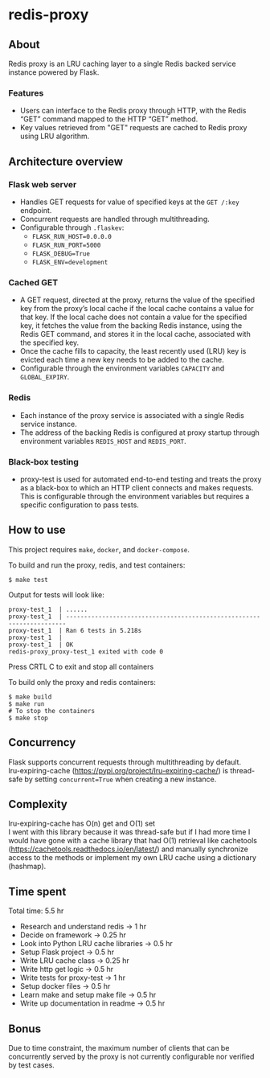 # redis-proxy
## About
Redis proxy is an LRU caching layer to a single Redis backed service instance powered by Flask.

### Features
* Users can interface to the Redis proxy through HTTP, with the
Redis “GET” command mapped to the HTTP “GET” method.
* Key values retrieved from "GET" requests are cached to Redis proxy using LRU algorithm.

## Architecture overview
### Flask web server
* Handles GET requests for value of specified keys at the `GET /:key` endpoint.
* Concurrent requests are handled through multithreading.
* Configurable through `.flaskev`:
  * `FLASK_RUN_HOST=0.0.0.0`
  * `FLASK_RUN_PORT=5000`
  * `FLASK_DEBUG=True`
  * `FLASK_ENV=development`
### Cached GET
* A GET request, directed at the proxy, returns the value of the specified key from the proxy’s local cache if the local cache
  contains a value for that key. If the local cache does not contain a value for the specified key, it fetches the value from the
  backing Redis instance, using the Redis GET command, and stores it in the local cache, associated with the specified key.
* Once the cache fills to capacity, the least recently used (LRU) key is evicted each time a new key needs to be added to the cache.
* Configurable through the environment variables `CAPACITY` and `GLOBAL_EXPIRY`.
### Redis
* Each instance of the proxy service is associated with a single Redis service instance. 
* The address of the backing Redis is configured at proxy startup
  through environment variables `REDIS_HOST` and `REDIS_PORT`.
### Black-box testing
* proxy-test is used for automated end-to-end testing and treats the proxy as a black-box to which an HTTP client connects and
makes requests. This is configurable through the environment variables but requires a specific configuration to pass tests. 

## How to use
This project requires `make`, `docker`, and `docker-compose`. 

To build and run the proxy, redis, and test containers: 
```
$ make test
```

Output for tests will look like:
```
proxy-test_1  | ......
proxy-test_1  | ----------------------------------------------------------------------
proxy-test_1  | Ran 6 tests in 5.218s
proxy-test_1  | 
proxy-test_1  | OK
redis-proxy_proxy-test_1 exited with code 0
```

Press CRTL C to exit and stop all containers 

To build only the proxy and redis containers: 
```
$ make build
$ make run
# To stop the containers
$ make stop
```

## Concurrency
Flask supports concurrent requests through multithreading by default. \
lru-expiring-cache (https://pypi.org/project/lru-expiring-cache/) is thread-safe by setting `concurrent=True` when
creating a new instance.

## Complexity
lru-expiring-cache has O(n) get and O(1) set \
I went with this library because it was thread-safe but if I had more time I would have gone with a cache library that had O(1) retrieval like cachetools (https://cachetools.readthedocs.io/en/latest/) and manually synchronize access to the methods or implement my own LRU cache using a dictionary (hashmap). 

## Time spent
Total time: 5.5 hr
* Research and understand redis -> 1 hr
* Decide on framework -> 0.25 hr
* Look into Python LRU cache libraries -> 0.5 hr
* Setup Flask project -> 0.5 hr
* Write LRU cache class -> 0.25 hr
* Write http get logic -> 0.5 hr
* Write tests for proxy-test -> 1 hr
* Setup docker files -> 0.5 hr
* Learn make and setup make file -> 0.5 hr
* Write up documentation in readme -> 0.5 hr

## Bonus
Due to time constraint, the maximum number of clients that can be concurrently served by the proxy is not currently configurable nor verified by test cases.
